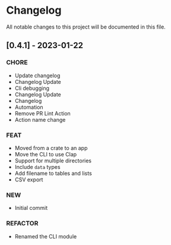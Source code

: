 # Changelog

All notable changes to this project will be documented in this file.

## [0.4.1] - 2023-01-22

### CHORE

- Update changelog
- Changelog Update
- Cli debugging
- Changelog Update
- Changelog
- Automation
- Remove PR Lint Action
- Action name change

### FEAT

- Moved from a crate to an app
- Move the CLI to use Clap
- Support for multiple directories
- Include `data` types
- Add filename to tables and lists
- CSV export

### NEW

- Initial commit

### REFACTOR

- Renamed the CLI module

<!-- generated by git-cliff -->
